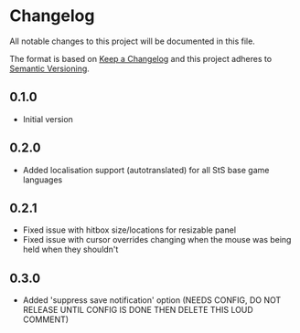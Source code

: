 # Changelog
All notable changes to this project will be documented in this file.

The format is based on [Keep a Changelog](http://keepachangelog.com/en/1.0.0/)
and this project adheres to [Semantic Versioning](http://semver.org/spec/v2.0.0.html).

## 0.1.0
- Initial version

## 0.2.0
- Added localisation support (autotranslated) for all StS base game languages

## 0.2.1
- Fixed issue with hitbox size/locations for resizable panel
- Fixed issue with cursor overrides changing when the mouse was being held when they shouldn't

## 0.3.0
- Added 'suppress save notification' option (NEEDS CONFIG, DO NOT RELEASE UNTIL CONFIG IS DONE THEN DELETE THIS LOUD COMMENT)
